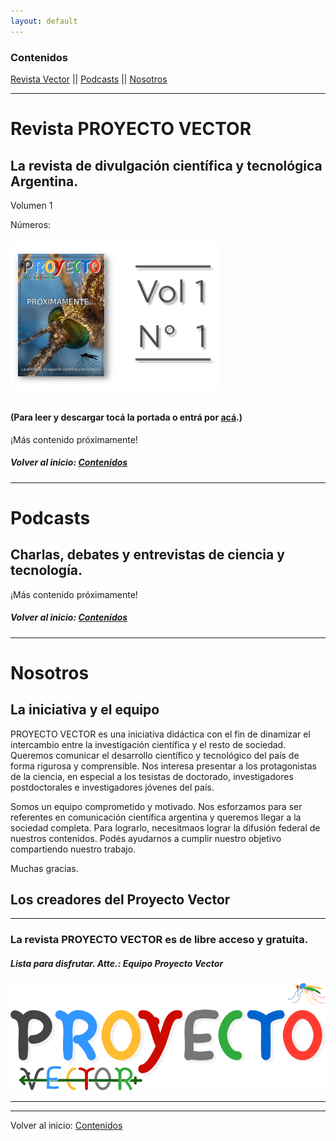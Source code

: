 ```yaml
---
layout: default
---
```

### Contenidos
[Revista Vector](#revista-vector)  ||  [Podcasts](#podcasts)  ||  [Nosotros](#nosotros)

---

# Revista PROYECTO VECTOR

## La revista de divulgación científica y tecnológica Argentina.

Volumen 1

Números:
###### [![V1N11](assets/img/portadas/V1N1.png)](https://drive.google.com/file/d/15Uj3L_QR1XNoLRowd03oII78XNF-cc6K/view?usp=sharing)
#### (Para leer y descargar tocá la portada o entrá por [acá](https://drive.google.com/file/d/15Uj3L_QR1XNoLRowd03oII78XNF-cc6K/view?usp=sharing).)

¡Más contenido próximamente!


##### Volver al inicio: [Contenidos](#contenidos)
---

# Podcasts

## Charlas, debates y entrevistas de ciencia y tecnología.

¡Más contenido próximamente!


##### Volver al inicio: [Contenidos](#contenidos)
---
# Nosotros
## La iniciativa y el equipo

PROYECTO VECTOR es una iniciativa didáctica con el fin de dinamizar el intercambio entre la investigación científica y el resto de sociedad. Queremos comunicar el desarrollo científico y tecnológico del país de forma rigurosa y comprensible. Nos interesa presentar a los protagonistas de la ciencia, en especial a los tesistas de doctorado, investigadores postdoctorales e investigadores jóvenes del país.  

Somos un equipo comprometido y motivado. Nos esforzamos para ser referentes en comunicación científica argentina y queremos llegar a la sociedad completa. Para lograrlo, necesitmaos lograr la difusión federal de nuestros contenidos. Podés ayudarnos a cumplir nuestro objetivo compartiendo nuestro trabajo. 

Muchas gracias.


## Los creadores del Proyecto Vector


---
### La revista PROYECTO VECTOR es de libre acceso y gratuita.
##### Lista para disfrutar. Atte.: Equipo Proyecto Vector
![VECTOR](thumbnail.png)



---
---
Volver al inicio: [Contenidos](#contenidos)
